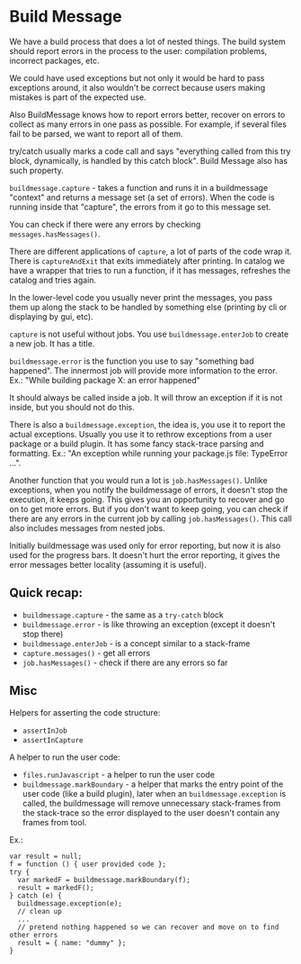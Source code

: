 # Build Message

We have a build process that does a lot of nested things. The build system
should report errors in the process to the user: compilation problems, incorrect
packages, etc.

We could have used exceptions but not only it would be hard to pass exceptions
around, it also wouldn't be correct because users making mistakes is part of the
expected use.

Also BuildMessage knows how to report errors better, recover on errors to
collect as many errors in one pass as possible. For example, if several files
fail to be parsed, we want to report all of them.

try/catch usually marks a code call and says "everything called from this try
block, dynamically, is handled by this catch block". Build Message also has such
property.

`buildmessage.capture` - takes a function and runs it in a buildmessage
"context" and returns a message set (a set of errors). When the code is running
inside that "capture", the errors from it go to this message set.

You can check if there were any errors by checking `messages.hasMessages()`.

There are different applications of `capture`, a lot of parts of the code wrap
it. There is `captureAndExit` that exits immediately after printing. In catalog
we have a wrapper that tries to run a function, if it has messages, refreshes
the catalog and tries again.

In the lower-level code you usually never print the messages, you pass them up
along the stack to be handled by something else (printing by cli or displaying
by gui, etc).

`capture` is not useful without jobs. You use `buildmessage.enterJob` to create
a new job. It has a title.

`buildmessage.error` is the function you use to say "something bad happened".
The innermost job will provide more information to the error.
Ex.: "While building package X: an error happened"

It should always be called inside a job. It will throw an exception if it is not
inside, but you should not do this.

There is also a `buildmessage.exception`, the idea is, you use it to report the
actual exceptions. Usually you use it to rethrow exceptions from a user package
or a build plugin. It has some fancy stack-trace parsing and formatting.
Ex.: "An exception while running your package.js file: TypeError ...".

Another function that you would run a lot is `job.hasMessages()`. Unlike
exceptions, when you notify the buildmessage of errors, it doesn't stop the
execution, it keeps going. This gives you an opportunity to recover and go on to
get more errors. But if you don't want to keep going, you can check if there are
any errors in the current job by calling `job.hasMessages()`. This call also
includes messages from nested jobs.

Initially buildmessage was used only for error reporting, but now it is also
used for the progress bars. It doesn't hurt the error reporting, it gives the
error messages better locality (assuming it is useful).

## Quick recap:

- `buildmessage.capture` - the same as a `try-catch` block
- `buildmessage.error` - is like throwing an exception (except it doesn't stop there)
- `buildmessage.enterJob` - is a concept similar to a stack-frame
- `capture.messages()` - get all errors
- `job.hasMessages()` - check if there are any errors so far


## Misc

Helpers for asserting the code structure:

- `assertInJob`
- `assertInCapture`

A helper to run the user code:

- `files.runJavascript` - a helper to run the user code
- `buildmessage.markBoundary` - a helper that marks the entry point of the user
  code (like a build plugin), later when an `buildmessage.exception` is called,
  the buildmessage will remove unnecessary stack-frames from the stack-trace so
  the error displayed to the user doesn't contain any frames from tool.

Ex.:

```
var result = null;
f = function () { user provided code };
try {
  var markedF = buildmessage.markBoundary(f);
  result = markedF();
} catch (e) {
  buildmessage.exception(e);
  // clean up
  ...
  // pretend nothing happened so we can recover and move on to find other errors
  result = { name: "dummy" };
}
```

